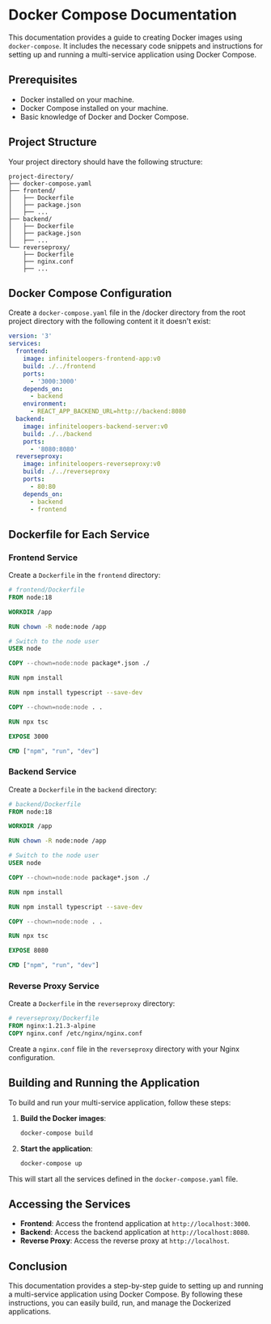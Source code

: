 # Docker Compose Documentation

This documentation provides a guide to creating Docker images using `docker-compose`. It includes the necessary code snippets and instructions for setting up and running a multi-service application using Docker Compose.

## Prerequisites

- Docker installed on your machine.
- Docker Compose installed on your machine.
- Basic knowledge of Docker and Docker Compose.

## Project Structure

Your project directory should have the following structure:

```
project-directory/
├── docker-compose.yaml
├── frontend/
│   ├── Dockerfile
│   ├── package.json
│   ├── ...
├── backend/
│   ├── Dockerfile
│   ├── package.json
│   ├── ...
└── reverseproxy/
    ├── Dockerfile
    ├── nginx.conf
    ├── ...
```

## Docker Compose Configuration

Create a `docker-compose.yaml` file in the /docker directory from the root project directory with the following content it it doesn't exist:

```yaml
version: '3'
services:
  frontend:
    image: infiniteloopers-frontend-app:v0
    build: ./../frontend
    ports:
      - '3000:3000'
    depends_on:
      - backend
    environment:
      - REACT_APP_BACKEND_URL=http://backend:8080
  backend:
    image: infiniteloopers-backend-server:v0
    build: ./../backend
    ports:
      - '8080:8080'
  reverseproxy:
    image: infiniteloopers-reverseproxy:v0
    build: ./../reverseproxy
    ports:
      - 80:80
    depends_on:
      - backend
      - frontend
```

## Dockerfile for Each Service

### Frontend Service

Create a `Dockerfile` in the `frontend` directory:

```Dockerfile
# frontend/Dockerfile
FROM node:18

WORKDIR /app

RUN chown -R node:node /app

# Switch to the node user
USER node

COPY --chown=node:node package*.json ./

RUN npm install

RUN npm install typescript --save-dev

COPY --chown=node:node . .

RUN npx tsc

EXPOSE 3000

CMD ["npm", "run", "dev"]
```

### Backend Service

Create a `Dockerfile` in the `backend` directory:

```Dockerfile
# backend/Dockerfile
FROM node:18

WORKDIR /app

RUN chown -R node:node /app

# Switch to the node user
USER node

COPY --chown=node:node package*.json ./

RUN npm install

RUN npm install typescript --save-dev

COPY --chown=node:node . .

RUN npx tsc

EXPOSE 8080

CMD ["npm", "run", "dev"]
```

### Reverse Proxy Service

Create a `Dockerfile` in the `reverseproxy` directory:

```Dockerfile
# reverseproxy/Dockerfile
FROM nginx:1.21.3-alpine
COPY nginx.conf /etc/nginx/nginx.conf
```

Create a `nginx.conf` file in the `reverseproxy` directory with your Nginx configuration.

## Building and Running the Application

To build and run your multi-service application, follow these steps:

1. **Build the Docker images**:

   ```sh
   docker-compose build
   ```

2. **Start the application**:

   ```sh
   docker-compose up
   ```

This will start all the services defined in the `docker-compose.yaml` file.

## Accessing the Services

- **Frontend**: Access the frontend application at `http://localhost:3000`.
- **Backend**: Access the backend application at `http://localhost:8080`.
- **Reverse Proxy**: Access the reverse proxy at `http://localhost`.

## Conclusion

This documentation provides a step-by-step guide to setting up and running a multi-service application using Docker Compose. By following these instructions, you can easily build, run, and manage the Dockerized applications.